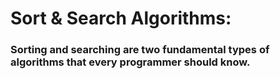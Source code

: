 # Sort & Search Algorithms:
  ### Sorting and searching are two fundamental types of algorithms that every programmer should know.
